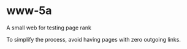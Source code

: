 # www-5a

A small web for testing page rank

To simplify the process, avoid having pages with zero outgoing links. 


